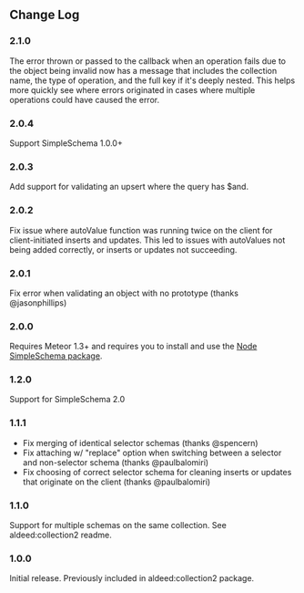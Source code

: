 ## Change Log

### 2.1.0

The error thrown or passed to the callback when an operation fails due to the object being invalid now has a message that includes the collection name, the type of operation, and the full key if it's deeply nested. This helps more quickly see where errors originated in cases where multiple operations could have caused the error.

### 2.0.4

Support SimpleSchema 1.0.0+

### 2.0.3

Add support for validating an upsert where the query has $and.

### 2.0.2

Fix issue where autoValue function was running twice on the client for client-initiated inserts and updates. This led to issues with autoValues not being added correctly, or inserts or updates not succeeding.

### 2.0.1

Fix error when validating an object with no prototype (thanks @jasonphillips)

### 2.0.0

Requires Meteor 1.3+ and requires you to install and use the [Node SimpleSchema package](https://github.com/aldeed/node-simple-schema).

### 1.2.0

Support for SimpleSchema 2.0

### 1.1.1

- Fix merging of identical selector schemas (thanks @spencern)
- Fix attaching w/ "replace" option when switching between a selector and non-selector schema (thanks @paulbalomiri)
- Fix choosing of correct selector schema for cleaning inserts or updates that originate on the client (thanks @paulbalomiri)

### 1.1.0

Support for multiple schemas on the same collection. See aldeed:collection2 readme.

### 1.0.0

Initial release. Previously included in aldeed:collection2 package.
